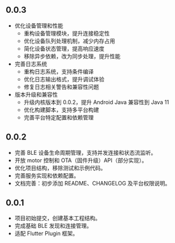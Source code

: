 ## 0.0.3
* 优化设备管理和性能
  - 重构设备管理模块，提升连接稳定性
  - 优化设备队列处理机制，减少内存占用
  - 简化设备状态管理，提高响应速度
  - 移除异步依赖，改为同步处理，提升性能
* 完善日志系统
  - 重构日志系统，支持条件编译
  - 优化日志输出格式，提升调试体验
  - 修复日志相关警告和兼容性问题
* 版本升级和兼容性
  - 升级内核版本到 0.0.2，提升 Android Java 兼容性到 Java 11
  - 优化构建脚本，支持多平台构建
  - 完善平台特定配置和依赖管理
  
## 0.0.2

* 完善 BLE 设备生命周期管理，支持并发连接和状态流监听。
* 开放 motor 控制和 OTA（固件升级）API（部分实现）。
* 优化项目结构，移除测试和示例代码。
* 完善服务实现和依赖配置。
* 文档完善：初步添加 README、CHANGELOG 及平台权限说明。

## 0.0.1

* 项目初始提交，创建基本工程结构。
* 完成基础 BLE 发现和连接管理。
* 适配 Flutter Plugin 框架。
